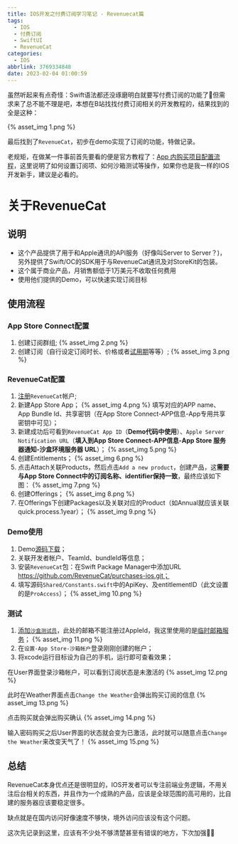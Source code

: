 ```yaml
---
title: IOS开发之付费订阅学习笔记 - Revenuecat篇
tags:
  - IOS
  - 付费订阅
  - SwiftUI
  - RevenueCat
categories:
  - IOS
abbrlink: 3769334848
date: 2023-02-04 01:00:59
---
```


虽然听起来有点奇怪：Swift语法都还没琢磨明白就要写付费订阅的功能了🤣但需求来了总不能不理是吧，本想在B站找找付费订阅相关的开发教程的，结果找到的全是这种：

{% asset_img 1.png %}

最后找到了`RevenueCat`，初步在demo实现了订阅的功能，特做记录。

<!-- more -->

老规矩，在做某一件事前首先要看的便是官方教程了：[App 内购买项目配置流程](https://help.apple.com/app-store-connect/?lang=zh-cn#/devb57be10e7)，这里说明了如何设置订阅项、如何沙箱测试等操作，如果你也是我一样的IOS开发新手，建议是必看的。

# 关于RevenueCat

## 说明

- 这个产品提供了用于和Apple通讯的API服务（好像叫Server to Server？)，另外提供了Swift/OC的SDK用于与RevenueCat通讯及对StoreKit的包装。
- 这个属于商业产品，月销售额低于1万美元不收取任何费用
- 使用他们提供的Demo，可以快速实现订阅目标

## 使用流程

### App Store Connect配置

1. 创建订阅群组;
{% asset_img 2.png %}
2. 创建订阅（自行设定订阅时长、价格或者[试用期](https://help.apple.com/app-store-connect/#/deve1d49254f)等等）;
{% asset_img 3.png %}

### RevenueCat配置

1. [注册](https://app.revenuecat.com/signup)`RevenueCat`帐户;
2. 新建App Store App；
{% asset_img 4.png %}
填写对应的APP name、App Bundle Id、共享密钥（在App Store Connect-APP信息-App专用共享密钥中可见）；
3. 新建成功后可看到`RevenueCat App ID`（**Demo代码中使用**）、`Apple Server Notification URL`（**填入到App Store Connect-APP信息-App Store 服务器通知-沙盒环境服务器 URL**）；
{% asset_img 5.png %}
4. 创建Entitlements；
{% asset_img 6.png %}
5. 点击Attach关联Products，然后点击`Add a new product`，创建产品，这**需要与App Store Connect中的订阅名称、identifier保持一致**，最终应该如下图：
{% asset_img 7.png %}
6. 创建Offerings；
{% asset_img 8.png %}
7. 在Offerings下创建Packages以及关联对应的Product（如Annual就应该关联quick.process.1year）；
{% asset_img 9.png %}

### Demo使用

1. Demo[源码下载](https://github.com/RevenueCat/purchases-ios/tree/main/Examples/MagicWeatherSwiftUI)；
2. 关联开发者帐户、TeamId、bundleId等信息；
3. 安装`RevenueCat`包：在Swift Package Manager中添加URL https://github.com/RevenueCat/purchases-ios.git；
4. 填写源码`Shared/Constants.swift`中的ApiKey、及entitlementID（此文设置的是`ProAccess`）；
{% asset_img 10.png %}

### 测试

1. [添加`沙盒测试员`](https://appstoreconnect.apple.com/access/users/sandbox)，此处的邮箱不能注册过AppleId，我这里使用的是[临时邮箱服务](https://www.linshiyouxiang.net/)；
{% asset_img 11.png %}
2. 在`设置-App Store-沙箱帐户`登录刚刚创建的帐户；
3. 将xcode运行目标设为自己的手机，运行即可查看效果；

在User界面登录沙箱帐户，可以看到订阅状态是未激活的
{% asset_img 12.png %}

此时在Weather界面点击`Change the Weather`会弹出购买订阅的信息
{% asset_img 13.png %}

点击购买就会弹出购买确认
{% asset_img 14.png %}

输入密码购买之后User界面的状态就会变为已激活，此时就可以随意点击`Change the Weather`来改变天气了！
{% asset_img 15.png %}

## 总结

RevenueCat本身优点还是很明显的，IOS开发者可以专注前端业务逻辑，不用关注后台相关的东西，并且作为一个成熟的产品，应该是全球范围的高可用的，比自建的服务器应该要稳定很多。

缺点就是在国内访问好像速度不够快，境外访问应该没有这个问题。

这次先记录到这里，应该有不少处不够清楚甚至有错误的地方，下次加强🥹🥹